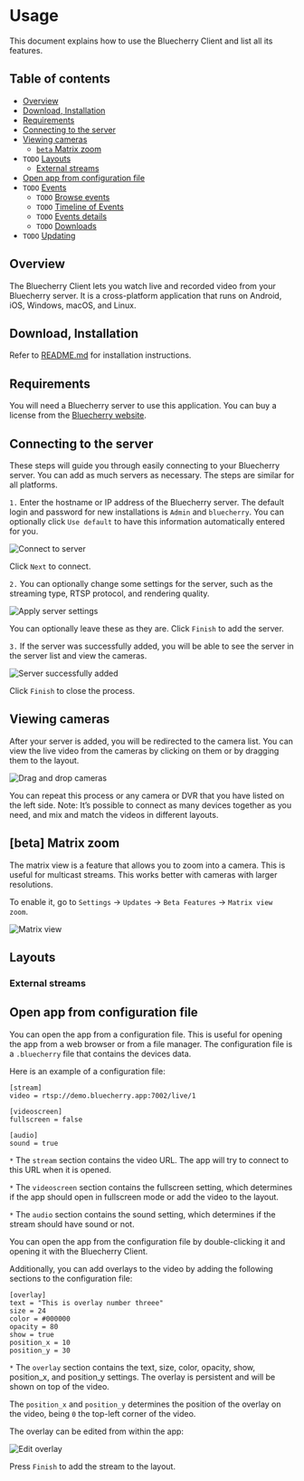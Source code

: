 # Usage

This document explains how to use the Bluecherry Client and list all its features.

## Table of contents

- [Overview](#overview)
- [Download, Installation](#download-installation)
- [Requirements](#requirements)
- [Connecting to the server](#connecting-to-the-server)
- [Viewing cameras](#viewing-cameras)
  - [`beta` Matrix zoom](#beta-matrix-zoom)
- `TODO` [Layouts](#layouts)
  - [External streams](#external-streams)
- [Open app from configuration file](#open-app-from-configuration-file)
- `TODO` [Events](#events)
  - `TODO` [Browse events](#browse-events)
  - `TODO` [Timeline of Events](#timeline-of-events)
  - `TODO` [Events details](#events-details)
  - `TODO` [Downloads](#downloads)
- `TODO` [Updating](#updating)

## Overview

The Bluecherry Client lets you watch live and recorded video from your Bluecherry server. It is a cross-platform application that runs on Android, iOS, Windows, macOS, and Linux.

## Download, Installation

Refer to [README.md](./README.md#download) for installation instructions.

## Requirements

You will need a Bluecherry server to use this application. You can buy a license from the [Bluecherry website](https://www.bluecherrydvr.com/).

## Connecting to the server

These steps will guide you through easily connecting to your Bluecherry server. You can add as much servers as necessary. The steps are similar for all platforms.

`1.` Enter the hostname or IP address of the Bluecherry server. The default login and password for new installations is `Admin` and `bluecherry`. You can optionally click `Use default` to have this information automatically entered for you.

![Connect to server](./screenshots/add_server/insert_credentials.png)

Click `Next` to connect.

`2.` You can optionally change some settings for the server, such as the streaming type, RTSP protocol, and rendering quality.

![Apply server settings](./screenshots/add_server/apply_server_settings.png)

You can optionally leave these as they are. Click `Finish` to add the server.

`3.` If the server was successfully added, you will be able to see the server in the server list and view the cameras.

![Server successfully added](./screenshots/add_server/server_added.png)

Click `Finish` to close the process.

## Viewing cameras

After your server is added, you will be redirected to the camera list. You can view the live video from the cameras by clicking on them or by dragging them to the layout.

![Drag and drop cameras](./screenshots/cameras/drag-to-add.gif)

You can repeat this process or any camera or DVR that you have listed on the left side. Note: It’s possible to connect as many devices together as you need, and mix and match the videos in different layouts.

## [beta] Matrix zoom

The matrix view is a feature that allows you to zoom into a camera. This is useful for multicast streams. This works better with cameras with larger resolutions.

To enable it, go to `Settings` -> `Updates` -> `Beta Features` -> `Matrix view zoom`.

![Matrix view](./screenshots/cameras/matrix-zoom.gif)

## Layouts

### External streams

## Open app from configuration file

You can open the app from a configuration file. This is useful for opening the app from a web browser or from a file manager. The configuration file is a `.bluecherry` file that contains the devices data.

Here is an example of a configuration file:

```
[stream]
video = rtsp://demo.bluecherry.app:7002/live/1

[videoscreen]
fullscreen = false

[audio]
sound = true
```

`*` The `stream` section contains the video URL. The app will try to connect to this URL when it is opened.

`*` The `videoscreen` section contains the fullscreen setting, which determines if the app should open in fullscreen mode or add the video to the layout.

`*` The `audio` section contains the sound setting, which determines if the stream should have sound or not.

You can open the app from the configuration file by double-clicking it and opening it with the Bluecherry Client.

Additionally, you can add overlays to the video by adding the following sections to the configuration file:

```
[overlay]
text = "This is overlay number threee"
size = 24
color = #000000
opacity = 80
show = true
position_x = 10
position_y = 30
```

`*` The `overlay` section contains the text, size, color, opacity, show, position_x, and position_y settings. The overlay is persistent and will be shown on top of the video.

The `position_x` and `position_y` determines the position of the overlay on the video, being `0` the top-left corner of the video.

The overlay can be edited from within the app:

![Edit overlay](./screenshots/cameras/stream_configuration_file.png)

Press `Finish` to add the stream to the layout.


